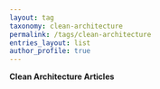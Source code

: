 ```yaml
---
layout: tag
taxonomy: clean-architecture
permalink: /tags/clean-architecture
entries_layout: list
author_profile: true
---
```

**Clean Architecture Articles**